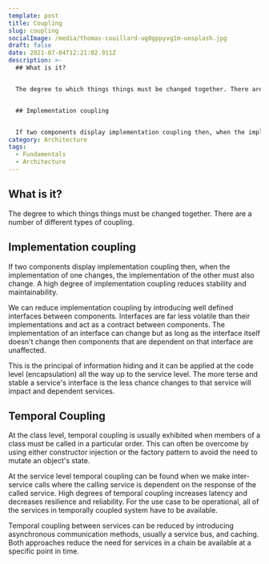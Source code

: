 ```yaml
---
template: post
title: Coupling
slug: coupling
socialImage: /media/thomas-couillard-ug0gppyvg1m-unsplash.jpg
draft: false
date: 2021-07-04T12:21:02.911Z
description: >-
  ## What is it?


  The degree to which things things must be changed together. There are a number of different types of coupling.


  ## Implementation coupling


  If two components display implementation coupling then, when the implementation of one changes, the implementation of the other must also change. A high degree of implementation coupling reduces stability and maintainability.
category: Architecture
tags:
  - Fundamentals
  - Architecture
---
```

## What is it?

The degree to which things things must be changed together. There are a number of different types of coupling.

## Implementation coupling

If two components display implementation coupling then, when the implementation of one changes, the implementation of the other must also change. A high degree of implementation coupling reduces stability and maintainability.

We can reduce implementation coupling by introducing well defined interfaces between components. Interfaces are far less volatile than their implementations and act as a contract between components. The implementation of an interface can change but as long as the interface itself doesn't change then components that are dependent on that interface are unaffected.

This is the principal of information hiding and it can be applied at the code level (encapsulation) all the way up to the service level. The more terse and stable a service's interface is the less chance changes to that service will impact and dependent services.

## Temporal Coupling

At the class level, temporal coupling is usually exhibited when members of a class must be called in a particular order. This can often be overcome by using either constructor injection or the factory pattern to avoid the need to mutate an object's state. 

At the service level temporal coupling can be found when we make inter-service calls where the calling service is dependent on the response of the called service.  High degrees of temporal coupling increases latency and decreases resilience and reliability. For the use case to be operational, all of the services in temporally coupled system have to be available.

Temporal coupling between services can be reduced by introducing asynchronous communication methods, usually a service bus, and caching. Both approaches reduce the need for services in a chain be available at a specific point in time.